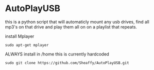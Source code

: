 # AutoPlayUSB

this is a python script that will automaticly mount any usb drives, find all mp3's on that drive and play them all on on a playlist that repeats.

install Mplayer
```
sudo apt-get mplayer
```
ALWAYS install in /home this is currently hardcoded
```
sudo git clone https://github.com/Sheaffy/AutoPlayUSB.git
```

